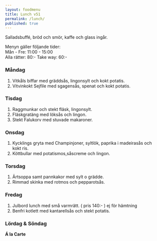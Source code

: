 ```yaml
---
layout: foodmenu
title: Lunch v51
permalink: /lunch/
published: true
---
```

Salladsbuffé, bröd och smör, kaffe och glass ingår.

Menyn gäller följande tider:  
Mån - Fre: 11:00 - 15:00  
Alla rätter: 80:- Take way: 60:-

### Måndag

1. Vitkåls biffar med gräddsås, lingonsylt och kokt potatis.
2. Vitvinkokt Sejfile med sgagensås, spenat och kokt potatis.

### Tisdag

1. Raggmunkar och stekt fläsk, lingonsylt.
2. Fläskgratäng med löksås och lingon.
3. Stekt Falukorv med stuvade makaroner.

### Onsdag

1. Kycklings gryta med Champinjoner, syltlök, paprika i madeirasås och kokt ris.
2. Köttbullar med potatismos,såscreme och lingon.

### Torsdag

1. Ärtsoppa samt pannkakor med sylt o grädde.
2. Rimmad skinka med rotmos och pepparotsås.


### Fredag

1. Julbord lunch med små varmrätt. ( pris 140:- ) ej för hämtning
2. Benfri kotlett med kantarellsås och stekt potatis.


### Lördag & Söndag

**Á la Carte**
